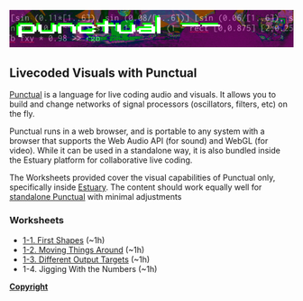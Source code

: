 ![DECODED Banner](images/banner_punctual.png)

## Livecoded Visuals with Punctual

[Punctual](https://github.com/dktr0/Punctual) is a language for live coding audio and visuals. It allows you to build and change networks of signal processors (oscillators, filters, etc) on the fly.

Punctual runs in a web browser, and is portable to any system with a browser that supports the Web Audio API (for sound) and WebGL (for video). While it can be used in a standalone way, it is also bundled inside the Estuary platform for collaborative live coding.

The Worksheets provided cover the visual capabilities of Punctual only, specifically inside [Estuary](https://estuary.mcmaster.ca). The content should work equally well for [standalone Punctual](https://dktr0.github.io/Punctual/) with minimal adjustments

### Worksheets

 - [1-1. First Shapes](/punctual/1-1.md) (~1h)
 - [1-2. Moving Things Around](/punctual/1-2.md) (~1h)
 - [1-3. Different Output Targets](/punctual/1-3.md) (~1h)
 - 1-4. Jigging With the Numbers (~1h)

**[Copyright](COPYRIGHT.md)**
